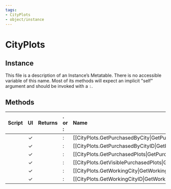 ```yaml
---
tags:
- CityPlots
- object/instance
---
```

# CityPlots
## Instance
This file is a description of an Instance’s Metatable. There is no accessible variable of this name. Most of its methods will expect an implicit "self" argument and should be invoked with a `:`.

## Methods
| Script | UI  | Returns | . or : | Name | Arguments |
|:------:|:---:| -------:|:---- |:---- |:--------- |
| |✓||:|[[CityPlots.GetPurchasedByCity\|GetPurchasedByCity]]||
| |✓||:|[[CityPlots.GetPurchasedByCityID\|GetPurchasedByCityID]]||
| |✓||:|[[CityPlots.GetPurchasedPlots\|GetPurchasedPlots]]||
| |✓||:|[[CityPlots.GetVisiblePurchasedPlots\|GetVisiblePurchasedPlots]]||
| |✓||:|[[CityPlots.GetWorkingCity\|GetWorkingCity]]||
| |✓||:|[[CityPlots.GetWorkingCityID\|GetWorkingCityID]]||
